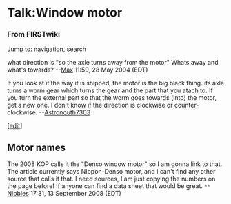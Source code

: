 # Talk:Window motor

### From FIRSTwiki

Jump to: navigation, search

what direction is "so the axle turns away from the motor" Whats away and
what's towards? --[Max](/index.php/User:Max "User:Max" ) 11:59, 28 May 2004
(EDT)

If you look at it the way it is shipped, the motor is the big black thing. its
axle turns a worm gear which turns the gear and the part that you atach to. If
you turn the external part so that the worm goes towards (into) the motor, get
a new one. I don't know if the direction is clockwise or counter-clockwise.
--[Astronouth7303](/index.php/User:Astronouth7303 "User:Astronouth7303" )

[[edit](/index.php?title=Talk:Window_motor&action=edit&section=1 "Edit
section: Motor names" )]

##  Motor names

The 2008 KOP calls it the "Denso window motor" so I am gonna link to that. The
article currently says Nippon-Denso motor, and I can't find any other source
that calls it that. I need sources, I am just copying the numbers on the page
before! If anyone can find a data sheet that would be great.
\--[Nibbles](/index.php?title=User:Nibbles&action=edit "User:Nibbles" ) 17:31,
13 September 2008 (EDT)

